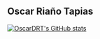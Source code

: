 ## Oscar Riaño Tapias

[![OscarDRT's GitHub stats](https://github-readme-stats.vercel.app/api?username=OscarDRT&count_private=true&show_icons=true)](https://github.com/OscarDRT/github-readme-stats)
